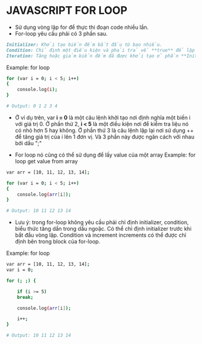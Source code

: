 # JAVASCRIPT FOR LOOP

- Sử dụng vòng lập for để thực thi đoạn code nhiều lần.
- For-loop yêu cầu phải có 3 phần sau.
```md
Initializer: Khởi tạo biến đềm bắt đầu từ bao nhiều.
Condition: Chỉ định một điều kiện và phải trả về **true** để lập lại phần tiếp theo.
Iteration: Tăng hoặc giảm biến đếm đã được khởi tạo ở phần **Initializer**
```
Example: for loop
```bash
for (var i = 0; i < 5; i++)
{
    console.log(i);
}

# Output: 0 1 2 3 4
```
- Ở ví dụ trên, var **i = 0** là một câu lệnh khởi tạo nơi định nghĩa một biến i với giá trị 0. Ở phần thứ 2, **i < 5** là một điều kiện nơi để kiểm tra liệu nó có nhỏ hơn 5 hay không. Ở phần thứ 3 là câu lệnh lặp lại nơi sử dụng ++ để tăng giá trị của i lên 1 đơn vị. Và 3 phần này được ngăn cách với nhau bởi dấu ";"

- For loop nó cũng có thể sử dụng để lấy value của một array
Example: for loop get value from array
```bash
var arr = [10, 11, 12, 13, 14];

for (var i = 0; i < 5; i++)
{
    console.log(arr[i]);
}

# Output: 10 11 12 13 14
```

- Lưu ý: trong for-loop không yêu cầu phải chỉ định initializer, condition, biểu thức tăng dần trong dấu ngoặc. Có thể chỉ định initializer trước khi bắt đầu vòng lặp. Condition và increment increments có thể được chỉ định bên trong block của for-loop.

Example: for loop
```bash
var arr = [10, 11, 12, 13, 14];
var i = 0;

for (; ;) {

    if (i >= 5)
    break;

    console.log(arr[i]);

    i++;
}

# Output: 10 11 12 13 14
```
